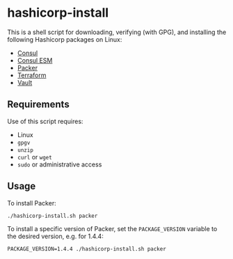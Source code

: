 # hashicorp-install

This is a shell script for downloading, verifying (with GPG), and installing
the following Hashicorp packages on Linux:

* [Consul](https://www.consul.io)
* [Consul ESM](https://github.com/hashicorp/consul-esm)
* [Packer](https://www.packer.io)
* [Terraform](https://www.terraform.io)
* [Vault](https://www.vaultproject.io)

## Requirements

Use of this script requires:

* Linux
* `gpgv`
* `unzip`
* `curl` or `wget`
* `sudo` or administrative access

## Usage

To install Packer:

```
./hashicorp-install.sh packer
```

To install a specific version of Packer, set the `PACKAGE_VERSION` variable to the desired version, e.g. for 1.4.4:

```
PACKAGE_VERSION=1.4.4 ./hashicorp-install.sh packer
```
